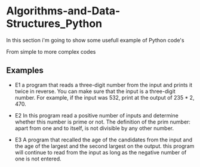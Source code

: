 # Algorithms-and-Data-Structures_Python
In this section i'm going to show some usefull example of Python code's

From simple to more complex codes

## Examples

* E1
a program that reads a three-digit number from the input and prints it twice in reverse.
You can make sure that the input is a three-digit number.
For example, if the input was 532, print at the output of 235 * 2, 470.

* E2
In this program read a positive number of inputs and determine whether this number is prime or not.
The definition of the prim number: apart from one and to itself, is not divisible by any other number.

* E3
A program that recalled the age of the candidates from the input and the age of the largest and the second largest on the output.
this program will continue to read from the input as long as the negative number of one is not entered.









